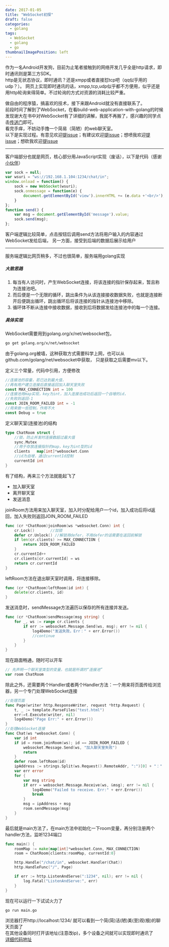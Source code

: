 ```yaml
---
date: 2017-01-05
title: "WebSocket初探"
draft: false
categories:
  - golang
tags:
  - WebSocket
  - golang
  - go
thumbnailImagePosition: left
---
```




作为一名Android开发狗，目前为止笔者接触到的网络开发几乎全是http请求，即时通讯则是第三方SDK。</br>
http是无状态协议，即时通讯？还是xmpp或者直接怼tcp吧（qq似乎用的udp？）。
网页上实现即时通讯的话，xmpp,tcp,udp似乎都不方便用，似乎还是用http轮询来得简单。不过轮询的方式对资源的消耗比较严重。
<!--more-->

做自由的程序猿，搞喜欢的技术，接下来跟Android就没有直接联系了。</br>
前段时间了解到了WebSocket，在看build-web-application-with-golang的时候发现谢大在书中对WebSocket有了详细的讲解，我就不再搬了，感兴趣的同学点击[传送门](https://github.com/astaxie/build-web-application-with-golang "build-web-application-with-golang")即可。</br>
看完手痒，不妨动手撸一个简易（简陋）的web聊天室。</br>
以下是实现过程。有意见欢迎[提issue](https://github.com/XanthusL/websocket-demo/issues "issues")；有建议欢迎[提issue](https://github.com/XanthusL/websocket-demo/issues "issues")；想喷我欢迎[提issue](https://github.com/XanthusL/websocket-demo/issues "issues")；想砍我欢迎[提issue](https://github.com/XanthusL/websocket-demo/issues "issues")

-------------------------------------------------------------

客户端部分也就是网页，核心部分用JavaScript实现（废话），以下是代码（感谢[小伙伴](https://github.com/moshen1223 "moshen1223")）
```js
var sock = null;
var wsuri = "ws://192.168.1.104:1234/chat/in";
window.onload = function() {
    sock = new WebSocket(wsuri);
    sock.onmessage = function(e) {
        document.getElementById('view').innerHTML += (e.data +'<br/>');
    }
};
function send() {
    var msg = document.getElementById('message').value;
    sock.send(msg);
};
```
客户端逻辑比较简单，点击按钮后调用send方法将用户输入的内容通过WebSocket发给后端，
另一方面，接受到后端的数据后展示给用户

-------------------------------------------------------------

服务端逻辑比网页稍多，不过也很简单，服务端用golang实现</br>

##### 大致思路 

1. 每当有人访问时，产生WebSocket连接，将该连接的指针保存起来，暂且称为连接池吧。</br>
2. 而后便是一个无限的循环，跳出条件为从该连接接收数据失败，也就是连接断开后便跳出循环，跳出循环后将该连接的指针从连接池中移除。</br>
3. 循环体不断从连接中接收数据，接收到后将数据发给连接池中的每一个连接。</br>
    
##### 具体实现 

WebSocket需要用到golang.org/x/net/websocket包，
```sh
go get golang.org/x/net/websocket
```
由于golang.org被墙，这种获取方式需要科学上网，也可以从github.com/golang/net/websocket中获取，
只是获取之后需要mv以下。

定义三个常量，代码中引用，方便修改
```go
//连接池的容量，若已达到最大值，
//再有用户建立连接后直接返回加入聊天室失败
const MAX_CONNECTION int = 100 
//连接池用map实现，key为int，加入连接池成功后返回一个自增的id，
//失败则返回-1
const JOIN_ROOM_FAILED int = -1  
//用来做一些控制，作用不大
const Debug = true
```
定义聊天室(连接池)的结构
```go
type ChatRoom struct {
    //锁，防止并发时连接数超过最大值	
    sync.Mutex
    //用于存放连接指针的map，key为int型的id
    clients   map[int]*websocket.Conn
    //id为自增，通过currentId控制
    currentId int
}
```
有了结构，再来三个方法就能起飞了</br>

- 加入聊天室
- 离开聊天室
- 发送消息

joinRoom方法用来加入聊天室，加入时分配给用户一个id，加入成功后将id返回，加入失败则返回JOIN_ROOM_FAILED
```go
func (cr *ChatRoom)joinRoom(ws *websocket.Conn) int {
    cr.Lock()		//加锁
    defer cr.Unlock() //解锁用defer，不用defer的话需要在返回前解锁
    if len(cr.clients) >= MAX_CONNECTION {
        return JOIN_ROOM_FAILED
    }
    cr.currentId++
    cr.clients[cr.currentId] = ws
    return cr.currentId
}
```
leftRoom方法在退出聊天室时调用，将连接移除。
```go
func (cr *ChatRoom)leftRoom(id int) {
    delete(cr.clients, id)
}
```
发送消息时，sendMessage方法遍历以保存的所有连接并发送。
```go
func (cr *ChatRoom)sendMessage(msg string) {
    for _, ws := range cr.clients {
        if err := websocket.Message.Send(ws, msg); err != nil {
            log4Demo("发送失败，Err：" + err.Error())
            //continue
        }
    }
}
```

现在路面畅通，随时可以开车
```go
// 先声明一个聊天室类型的变量，也就是所谓的“连接池”
var room ChatRoom
```
除此之外，还需要两个Handler或者两个Handler方法：一个用来将页面传给浏览器，另一个专门处理WebSocket连接
```go
//处理页面
func Page(writer http.ResponseWriter, request *http.Request) {
    t, _ := template.ParseFiles("test.html")
    err:=t.Execute(writer, nil)
    log4Demo("Page Err:" + err.Error())
}
//处理WebSocket连接
func Chat(ws *websocket.Conn) {
    var id int
    if id = room.joinRoom(ws); id == JOIN_ROOM_FAILED {
        websocket.Message.Send(ws, "加入聊天室失败")
        return
    }
    defer room.leftRoom(id)
    ipAddress := strings.Split(ws.Request().RemoteAddr, ":")[0] + "："
    var err error
    for {
        var msg string
        if err = websocket.Message.Receive(ws, &msg); err != nil {
            log4Demo("Failed to receive. Err:" + err.Error())
            break
        }
        msg = ipAddress + msg
        room.sendMessage(msg)
    }
}
```
最后就是main方法了，在main方法中初始化一下room变量，再分别注册两个handler方法，监听1234端口
```go
func main() {
    roomMap := make(map[int]*websocket.Conn, MAX_CONNECTION)
    room = ChatRoom{clients:roomMap, currentId:0}

    http.Handle("/chat/in", websocket.Handler(Chat))
    http.HandleFunc("/", Page)

    if err := http.ListenAndServe(":1234", nil); err != nil {
        log.Fatal("ListenAndServe:", err)
    }
}
```
现在可以运行一下试试火力了
```sh
go run main.go
```
浏览器打开http://localhost:1234/ 就可以看到一个简(简)洁(陋)美(至)观(极)的聊天页面了</br>
在其他设备同时打开该地址(注意改ip)，多个设备之间就可以实现即时通讯了</br>
[详细代码地址](https://github.com/XanthusL/websocket-demo "WebSocket-demo")




